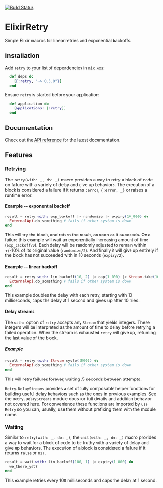 [![Build Status](https://travis-ci.org/safwank/ElixirRetry.svg?branch=master)](https://travis-ci.org/safwank/ElixirRetry)

# ElixirRetry

Simple Elixir macros for linear retries and exponential backoffs.

## Installation

Add `retry` to your list of dependencies in `mix.exs`:

```elixir
  def deps do
    [{:retry, "~> 0.5.0"}]
  end
```

Ensure `retry` is started before your application:

```elixir
  def application do
    [applications: [:retry]]
  end
```

## Documentation

Check out the [API reference](https://hexdocs.pm/retry/api-reference.html) for the latest documentation.

## Features

### Retrying

The `retry(with: _, do: _)` macro provides a way to retry a block of code on failure with a variety of delay and give up behaviors. The execution of a block is considered a failure if it returns `:error`, `{:error, _}` or raises a runtime error.

#### Example -- exponential backoff

```elixir
result = retry with: exp_backoff |> randomize |> expiry(10_000) do
  ExternalApi.do_something # fails if other system is down
end
```
This will try the block, and return the result, as soon as it succeeds. On a failure this example will wait an exponentially increasing amount of time (`exp_backoff/0`). Each delay will be randomly adjusted to remain within +/-10% of its original value (`randomize/2`). And finally it will give up entirely if the block has not succeeded with in 10 seconds (`expiry/2`).

#### Example -- linear backoff

```elixir
result = retry with: lin_backoff(10, 2) |> cap(1_000) |> Stream.take(10) do
  ExternalApi.do_something # fails if other system is down
end
```

This example doubles the delay with each retry, starting with 10 milliseconds, caps the delay at 1 second and gives up after 10 tries.

#### Delay streams

The `with:` option of `retry` accepts any `Stream` that yields integers. These integers will be interpreted as the amount of time to delay before retrying a failed operation. When the stream is exhausted `retry` will give up, returning the last value of the block.

##### Example

```elixir
result = retry with: Stream.cycle([500]) do
  ExternalApi.do_something # fails if other system is down
end
```

This will retry failures forever, waiting .5 seconds between attempts.


`Retry.DelayStreams` provides a set of fully composable helper functions for building useful delay behaviors such as the ones in previous examples. See the `Retry.DelayStreams` module docs for full details and addition behavior not covered here. For convenience these functions are imported by `use Retry` so you can, usually, use them without prefixing them with the module name.

### Waiting

Similar to `retry(with: _, do: _)`, the `wait(with: _, do: _)` macro provides a way to wait for a block of code to be truthy with a variety of delay and give up behaviors. The execution of a block is considered a failure if it returns `false` or `nil`.

```elixir
result = wait with: lin_backoff(100, 1) |> expiry(1_000) do
  we_there_yet?
end
```

This example retries every 100 milliseconds and caps the delay at 1 second.
